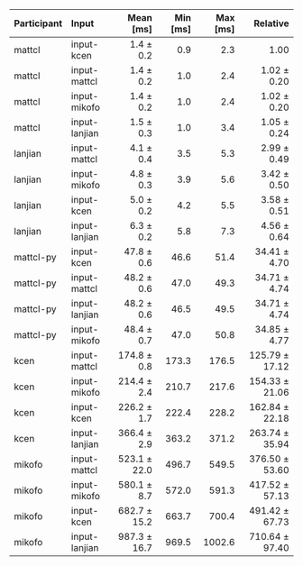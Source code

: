 | Participant | Input | Mean [ms] | Min [ms] | Max [ms] | Relative |
|:---|:---|---:|---:|---:|---:|
| mattcl | input-kcen | 1.4 ± 0.2 | 0.9 | 2.3 | 1.00 |
| mattcl | input-mattcl | 1.4 ± 0.2 | 1.0 | 2.4 | 1.02 ± 0.20 |
| mattcl | input-mikofo | 1.4 ± 0.2 | 1.0 | 2.4 | 1.02 ± 0.20 |
| mattcl | input-lanjian | 1.5 ± 0.3 | 1.0 | 3.4 | 1.05 ± 0.24 |
| lanjian | input-mattcl | 4.1 ± 0.4 | 3.5 | 5.3 | 2.99 ± 0.49 |
| lanjian | input-mikofo | 4.8 ± 0.3 | 3.9 | 5.6 | 3.42 ± 0.50 |
| lanjian | input-kcen | 5.0 ± 0.2 | 4.2 | 5.5 | 3.58 ± 0.51 |
| lanjian | input-lanjian | 6.3 ± 0.2 | 5.8 | 7.3 | 4.56 ± 0.64 |
| mattcl-py | input-kcen | 47.8 ± 0.6 | 46.6 | 51.4 | 34.41 ± 4.70 |
| mattcl-py | input-mattcl | 48.2 ± 0.6 | 47.0 | 49.3 | 34.71 ± 4.74 |
| mattcl-py | input-lanjian | 48.2 ± 0.6 | 46.5 | 49.5 | 34.71 ± 4.74 |
| mattcl-py | input-mikofo | 48.4 ± 0.7 | 47.0 | 50.8 | 34.85 ± 4.77 |
| kcen | input-mattcl | 174.8 ± 0.8 | 173.3 | 176.5 | 125.79 ± 17.12 |
| kcen | input-mikofo | 214.4 ± 2.4 | 210.7 | 217.6 | 154.33 ± 21.06 |
| kcen | input-kcen | 226.2 ± 1.7 | 222.4 | 228.2 | 162.84 ± 22.18 |
| kcen | input-lanjian | 366.4 ± 2.9 | 363.2 | 371.2 | 263.74 ± 35.94 |
| mikofo | input-mattcl | 523.1 ± 22.0 | 496.7 | 549.5 | 376.50 ± 53.60 |
| mikofo | input-mikofo | 580.1 ± 8.7 | 572.0 | 591.3 | 417.52 ± 57.13 |
| mikofo | input-kcen | 682.7 ± 15.2 | 663.7 | 700.4 | 491.42 ± 67.73 |
| mikofo | input-lanjian | 987.3 ± 16.7 | 969.5 | 1002.6 | 710.64 ± 97.40 |
